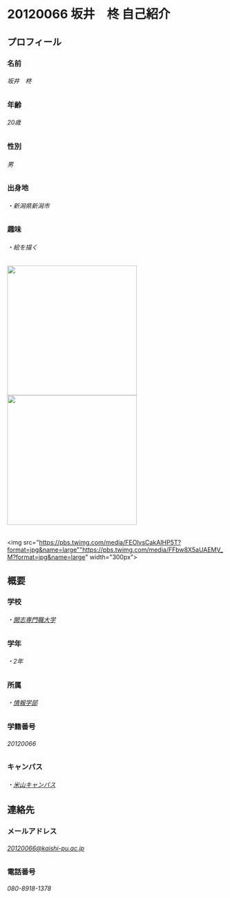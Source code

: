 # 20120066 坂井　柊 自己紹介
## プロフィール
### 名前
###### 坂井　柊
### 年齢
###### 20歳
### 性別
###### 男
### 出身地
###### ・新潟県新潟市
### 趣味
###### ・絵を描く
###### <img src="https://pbs.twimg.com/media/FEOlvsCakAIHP5T?format=jpg&name=large" width="300px"> <img src="https://pbs.twimg.com/media/FFbw8X5aUAEMV_M?format=jpg&name=large" width="300px">
<img src="https://pbs.twimg.com/media/FEOlvsCakAIHP5T?format=jpg&name=large""https://pbs.twimg.com/media/FFbw8X5aUAEMV_M?format=jpg&name=large" width="300px">
## 概要
### 学校
###### ・[開志専門職大学](https://kaishi-pu.ac.jp/)
### 学年
###### ・2年
### 所属
###### ・[情報学部](https://kaishi-pu.ac.jp/department/ict/)
### 学籍番号
###### 20120066
### キャンパス
###### ・[米山キャンパス](https://www.google.com/maps/place/%E9%96%8B%E5%BF%97%E5%B0%82%E9%96%80%E8%81%B7%E5%A4%A7%E5%AD%A6+%E7%B1%B3%E5%B1%B1%E3%82%AD%E3%83%A3%E3%83%B3%E3%83%91%E3%82%B9/@37.9082027,139.0595338,17z/data=!3m1!4b1!4m5!3m4!1s0x5ff4c90103472417:0x3d0e6e934f1dd9f8!8m2!3d37.9082027!4d139.0617225)
## 連絡先
### メールアドレス
###### 20120066@kaishi-pu.ac.jp
### 電話番号
###### 080-8918-1378

